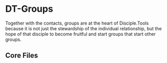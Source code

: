# DT-Groups
Together with the contacts, groups are at the heart of Disciple.Tools because it is not just the stewardship of the
individual relationship, but the hope of that disciple to become fruitful and start groups that start other groups.

## Core Files
